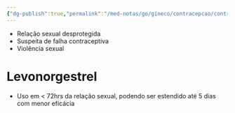 ```yaml
---
{"dg-publish":true,"permalink":"/med-notas/go/gineco/contracepcao/contracepcao-de-emergencia/"}
---
```


- Relação sexual desprotegida
- Suspeita de falha contraceptiva
- Violência sexual

# Levonorgestrel
- Uso em < 72hrs da relação sexual, podendo ser estendido até 5 dias com menor eficácia